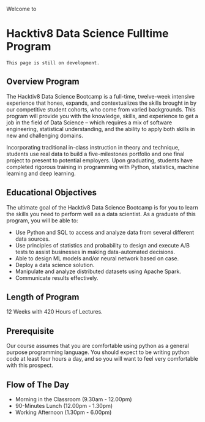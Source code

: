 Welcome to

# Hacktiv8 Data Science Fulltime Program

```{attention}
This page is still on development.
```

## Overview Program

The Hacktiv8 Data Science Bootcamp is a full-time, twelve-week intensive experience that hones, expands, and contextualizes the skills brought in by our competitive student cohorts, who come from varied backgrounds.  This program will provide you with the knowledge, skills, and experience to get a job in the field of Data Science – which requires a mix of software engineering, statistical understanding, and the ability to apply both skills in new and challenging domains.

Incorporating traditional in-class instruction in theory and technique, students use real data to build a five-milestones portfolio and one final project to present to potential employers. Upon graduating, students have completed rigorous training in programming with Python, statistics, machine learning and deep learning.

## Educational Objectives

The ultimate goal of the Hacktiv8 Data Science Bootcamp is for you to learn the skills you need to perform well as a data scientist. As a graduate of this program, you will be able to:

- Use Python and SQL to access and analyze data from several different data sources.
- Use principles of statistics and probability to design and execute A/B tests to assist businesses in making data-automated decisions.
- Able to design ML models and/or neural network based on case.
- Deploy a data science solution.
- Manipulate and analyze distributed datasets using Apache Spark.
- Communicate results effectively.

## Length of Program

12 Weeks with 420 Hours of Lectures.

## Prerequisite

Our course assumes that you are comfortable using python as a general purpose programming language. You should expect to be writing python code at least four hours a day, and so you will want to feel very comfortable with this prospect.

## Flow of The Day

- Morning in the Classroom (9.30am - 12.00pm)
- 90-Minutes Lunch (12.00pm - 1.30pm)
- Working Afternoon (1.30pm - 6.00pm)
